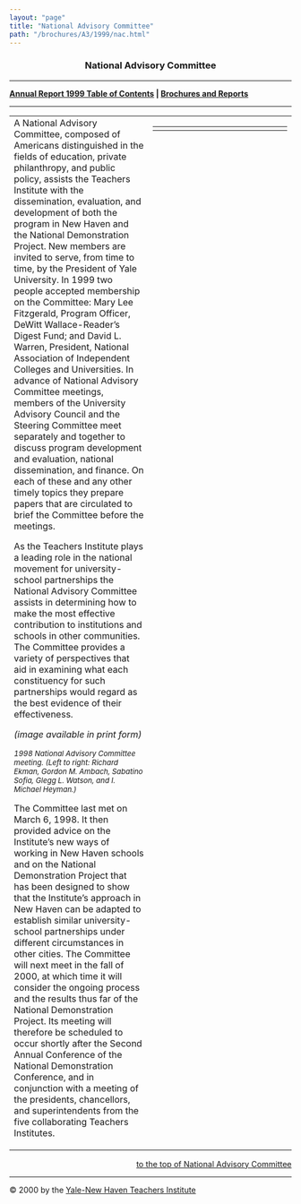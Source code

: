 ```yaml
---
layout: "page"
title: "National Advisory Committee"
path: "/brochures/A3/1999/nac.html"
---
```

<main>
<center><a name="t"></a><b><h3>National Advisory Committee</h3></b>
<hr/></center>
<p><b><a href="index.html">Annual Report 1999 Table of Contents</a>
|
<a href="..\..\">Brochures and Reports</a></b>
</p><hr/>
<table cellpadding="2">
<tbody><tr valign="TOP">
<td width="85%">A National Advisory Committee, composed of Americans distinguished
in the fields of education, private philanthropy, and public policy, assists
the Teachers Institute with the dissemination, evaluation, and development
of both the program in New Haven and the National Demonstration Project.
New members are invited to serve, from time to time, by the President of
Yale University. In 1999 two people accepted membership on the Committee:
Mary Lee Fitzgerald, Program Officer, DeWitt Wallace-Reader’s Digest Fund;
and David L. Warren, President, National Association of Independent Colleges
and Universities. In advance of National Advisory Committee meetings, members
of the University Advisory Council and the Steering Committee meet separately
and together to discuss program development and evaluation, national dissemination,
and finance. On each of these and any other timely topics they prepare
papers that are circulated to brief the Committee before the meetings. 
<p>As the Teachers Institute plays a leading role in the national movement
for university-school partnerships the National Advisory Committee assists
in determining how to make the most effective contribution to institutions
and schools in other communities. The Committee provides a variety of perspectives
that aid in examining what each constituency for such partnerships would
regard as the best evidence of their effectiveness. 
</p><p><i>(image available in print form)</i>
</p><p><i><font size="-1">1998 National Advisory Committee meeting. (Left to
right: Richard Ekman, Gordon M. Ambach, Sabatino Sofia, Glegg L. Watson,
and I. Michael Heyman.)</font></i>
</p><p>The Committee last met on March 6, 1998. It then provided advice on
the Institute’s new ways of working in New Haven schools and on the National
Demonstration Project that has been designed to show that the Institute’s
approach in New Haven can be adapted to establish similar university-school
partnerships under different circumstances in other cities. The Committee
will next meet in the fall of 2000, at which time it will consider the
ongoing process and the results thus far of the National Demonstration
Project. Its meeting will therefore be scheduled to occur shortly after
the Second Annual Conference of the National Demonstration Conference,
and in conjunction with a meeting of the presidents, chancellors, and superintendents
from the five collaborating Teachers Institutes.</p></td>
<td>
<table cellpadding="2">
<tbody><tr>
<td></td>
<td></td>
<td></td>
<td></td>
<td></td>
<td></td>
<td></td>
<td></td>
<td></td>
<td></td>
<td></td>
<td></td>
<td></td>
<td></td>
<td></td>
</tr>
</tbody></table>
</td>
</tr>
</tbody></table>
<div align="right">
<p><a href="#t">to the top of National Advisory Committee</a></p></div>
<hr/>© 2000 by the <a href="..\..\..\">Yale-New Haven Teachers
Institute</a>
</main>